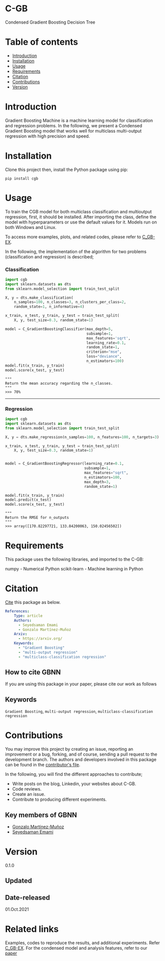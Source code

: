 # C-GB
Condensed Gradient Boosting Decision Tree

# Table of contents
* [Introduction](#Introduction)
* [Installation](#Installation)
* [Usage](#Usage)
* [Requirements](#Requirements)
* [Citation](#Citation)
* [Contributions](#Contributions)
* [Version](#Version)

# Introduction
Gradient Boosting Machine is a machine learning model for classification and regression problems. In the following, we present a Condensed Gradient Boosting model that works well for multiclass multi-output regression with high precision and speed. 


# Installation
Clone this project then, install the Python package using pip:

`pip install cgb`


# Usage
To train the CGB model for both multiclass classification and multioutput regression, first, it should be installed.
After importing the class, define the model with hyperparameters or use the default values for it.
Models run on both Windows and Linux.

To access more examples, plots, and related codes, please refer to [C_GB-EX](https://github.com/samanemami/C_GB-EX).

In the following, the implementation of the algorithm for two problems (classification and regression) is described;

### Classification
```Python
import cgb
import sklearn.datasets as dts
from sklearn.model_selection import train_test_split

X, y = dts.make_classification(
    n_samples=100, n_classes=3, n_clusters_per_class=2,
    random_state=1, n_informative=4)

x_train, x_test, y_train, y_test = train_test_split(
    X, y, test_size=0.3, random_state=1)

model = C_GradientBoostingClassifier(max_depth=5,
                                     subsample=1,
                                     max_features='sqrt',
                                     learning_rate=0.1,
                                     random_state=1,
                                     criterion="mse",
                                     loss="deviance",
                                     n_estimators=100)
model.fit(x_train, y_train)
model.score(x_test, y_test)
```
```output
"""
Return the mean accuracy regarding the n_classes.
"""
>>> 70%
```

<hr>

### Regression
```Python
import cgb
import sklearn.datasets as dts
from sklearn.model_selection import train_test_split

X, y = dts.make_regression(n_samples=100, n_features=100, n_targets=3)

x_train, x_test, y_train, y_test = train_test_split(
    X, y, test_size=0.3, random_state=1)


model = C_GradientBoostingRegressor(learning_rate=0.1,
                                    subsample=1,
                                    max_features="sqrt",
                                    n_estimators=100,
                                    max_depth=3,
                                    random_state=1)

model.fit(x_train, y_train)
model.predict(x_test)
model.score(x_test, y_test)
```
```output
"""
Return the RMSE for n_outputs
"""
>>> array([170.82297721, 133.84200063, 150.02456502])
```

# Requirements
This package uses the following libraries, and imported to the C-GB:

numpy - Numerical Python
scikit-learn - Machine learning in Python




# Citation
[Cite](CITATION.cff) this package as below.

```yaml
References:
    Type: article
    Authors:
      - Seyedsaman Emami
      - Gonzalo Martínez-Muñoz
    Arxiv:
      - https://arxiv.org/
    Keywords:
      - "Gradient Boosting"
      - "multi-output regression"
      - "multiclass-classification regression"
```
## How to cite GBNN
If you are using this package in your paper, please cite our work as follows
## Keywords
`Gradient Boosting`, `multi-output regression`, `multiclass-classification regression`


# Contributions
You may improve this project by creating an issue, reporting an improvement or a bug, forking, and of course, sending a pull request to the development branch. 
The authors and developers involved in this package can be found in the [contributor's file](contributors.txt).

In the following, you will find the different approaches to contribute;
<ul>
    <li> Write posts on the blog, Linkedin, your websites about C-GB. </li>
    <li> Code reviews. </li>
    <li> Create an issue. </li>
    <li> Contribute to producing different experiments. </li>
</ul>

## Key members of GBNN
* [Gonzalo Martínez-Muñoz](https://github.com/gmarmu)
* [Seyedsaman Emami](https://github.com/samanemami)

# Version
0.1.0

## Updated

## Date-released
01.Oct.2021

# Related links
Examples, codes to reproduce the results, and additional experiments. Refer [C_GB-EX](https://github.com/samanemami/C_GB-EX).
For the condensed model and analysis features, refer to our [paper](#)

